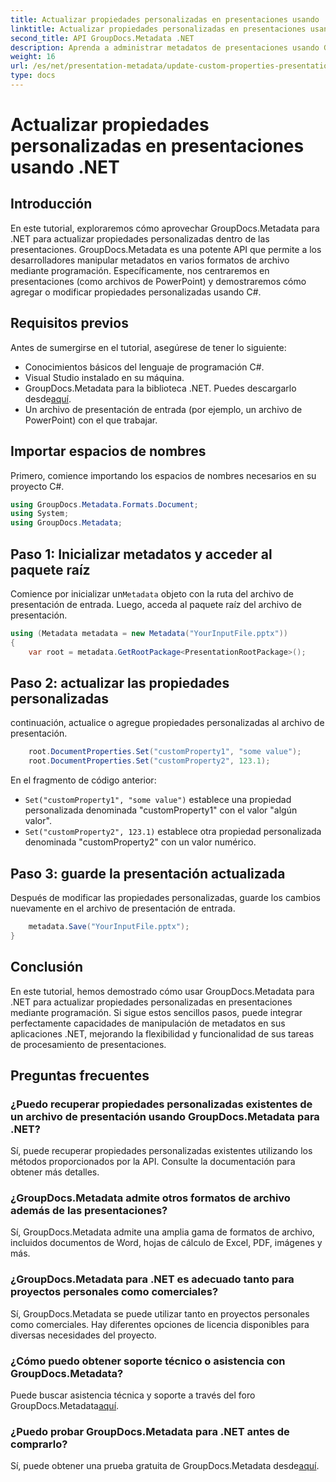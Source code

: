 ```yaml
---
title: Actualizar propiedades personalizadas en presentaciones usando .NET
linktitle: Actualizar propiedades personalizadas en presentaciones usando .NET
second_title: API GroupDocs.Metadata .NET
description: Aprenda a administrar metadatos de presentaciones usando GroupDocs.Metadata para .NET. Actualice propiedades personalizadas de manera eficiente en archivos de PowerPoint.
weight: 16
url: /es/net/presentation-metadata/update-custom-properties-presentations/
type: docs
---
```

# Actualizar propiedades personalizadas en presentaciones usando .NET

## Introducción
En este tutorial, exploraremos cómo aprovechar GroupDocs.Metadata para .NET para actualizar propiedades personalizadas dentro de las presentaciones. GroupDocs.Metadata es una potente API que permite a los desarrolladores manipular metadatos en varios formatos de archivo mediante programación. Específicamente, nos centraremos en presentaciones (como archivos de PowerPoint) y demostraremos cómo agregar o modificar propiedades personalizadas usando C#.
## Requisitos previos
Antes de sumergirse en el tutorial, asegúrese de tener lo siguiente:
- Conocimientos básicos del lenguaje de programación C#.
- Visual Studio instalado en su máquina.
-  GroupDocs.Metadata para la biblioteca .NET. Puedes descargarlo desde[aquí](https://releases.groupdocs.com/metadata/net/).
- Un archivo de presentación de entrada (por ejemplo, un archivo de PowerPoint) con el que trabajar.

## Importar espacios de nombres
Primero, comience importando los espacios de nombres necesarios en su proyecto C#.
```csharp
using GroupDocs.Metadata.Formats.Document;
using System;
using GroupDocs.Metadata;
```
## Paso 1: Inicializar metadatos y acceder al paquete raíz
 Comience por inicializar un`Metadata` objeto con la ruta del archivo de presentación de entrada. Luego, acceda al paquete raíz del archivo de presentación.
```csharp
using (Metadata metadata = new Metadata("YourInputFile.pptx"))
{
    var root = metadata.GetRootPackage<PresentationRootPackage>();
```
## Paso 2: actualizar las propiedades personalizadas
continuación, actualice o agregue propiedades personalizadas al archivo de presentación.
```csharp
    root.DocumentProperties.Set("customProperty1", "some value");
    root.DocumentProperties.Set("customProperty2", 123.1);
```
En el fragmento de código anterior:
- `Set("customProperty1", "some value")` establece una propiedad personalizada denominada "customProperty1" con el valor "algún valor".
- `Set("customProperty2", 123.1)` establece otra propiedad personalizada denominada "customProperty2" con un valor numérico.
## Paso 3: guarde la presentación actualizada
Después de modificar las propiedades personalizadas, guarde los cambios nuevamente en el archivo de presentación de entrada.
```csharp
    metadata.Save("YourInputFile.pptx");
}
```

## Conclusión
En este tutorial, hemos demostrado cómo usar GroupDocs.Metadata para .NET para actualizar propiedades personalizadas en presentaciones mediante programación. Si sigue estos sencillos pasos, puede integrar perfectamente capacidades de manipulación de metadatos en sus aplicaciones .NET, mejorando la flexibilidad y funcionalidad de sus tareas de procesamiento de presentaciones.

## Preguntas frecuentes
### ¿Puedo recuperar propiedades personalizadas existentes de un archivo de presentación usando GroupDocs.Metadata para .NET?
Sí, puede recuperar propiedades personalizadas existentes utilizando los métodos proporcionados por la API. Consulte la documentación para obtener más detalles.
### ¿GroupDocs.Metadata admite otros formatos de archivo además de las presentaciones?
Sí, GroupDocs.Metadata admite una amplia gama de formatos de archivo, incluidos documentos de Word, hojas de cálculo de Excel, PDF, imágenes y más.
### ¿GroupDocs.Metadata para .NET es adecuado tanto para proyectos personales como comerciales?
Sí, GroupDocs.Metadata se puede utilizar tanto en proyectos personales como comerciales. Hay diferentes opciones de licencia disponibles para diversas necesidades del proyecto.
### ¿Cómo puedo obtener soporte técnico o asistencia con GroupDocs.Metadata?
 Puede buscar asistencia técnica y soporte a través del foro GroupDocs.Metadata[aquí](https://forum.groupdocs.com/c/metadata/14).
### ¿Puedo probar GroupDocs.Metadata para .NET antes de comprarlo?
 Sí, puede obtener una prueba gratuita de GroupDocs.Metadata desde[aquí](https://releases.groupdocs.com/).